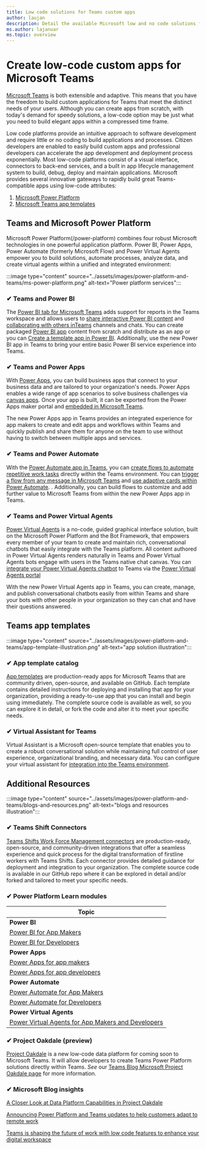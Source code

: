 ```yaml
---
title: Low code solutions for Teams custom apps 
author: laujan 
description: Detail the available Microsoft low and no code solutions for Teams
ms.author: lajanuar
ms.topic: overview
---
```

# Create low-code custom apps for Microsoft Teams

[Microsoft Teams](/microsoftteams/platform) is both extensible and adaptive. This means that you have the freedom to build custom applications for Teams that meet the distinct needs of your users. Although you can create apps from scratch, with today's demand for speedy solutions, a low-code option may be just what you need to build elegant apps within a compressed time frame.

Low code platforms provide an intuitive approach to software development and require little or no coding to build applications and processes. Citizen developers are enabled to easily build custom apps and professional developers can accelerate the app development and deployment process exponentially. Most low-code platforms consist of a visual interface, connectors to back-end services, and a built in app lifecycle management system to build, debug, deploy and maintain applications. Microsoft provides several innovative gateways to rapidly build great Teams-compatible apps using low-code attributes:

1. [Microsoft Power Platform](#teams-and-microsoft-power-platform)
1. [Microsoft Teams app templates](#teams-app-templates)

## Teams and Microsoft Power Platform

Microsoft Power Platform(/power-platform) combines four robust Microsoft technologies in one powerful application platform. Power BI, Power Apps, Power Automate (formerly Microsoft Flow) and Power Virtual Agents empower you to build solutions, automate processes, analyze data,  and create virtual agents within a unified and integrated environment:

:::image type="content" source="../assets/images/power-platform-and-teams/ms-power-platform.png" alt-text="Power platform services":::

### ✔ Teams and Power BI

The [Power BI tab for Microsoft Teams](https://powerbi.microsoft.com/blog/announcing-new-power-bi-tab-for-microsoft-teams/) adds support for reports in the Teams workspace and allows users to [share interactive Power BI content](/power-bi/collaborate-share/service-embed-report-microsoft-teams) and [collaborating with others inTeams](/power-bi/collaborate-share/service-collaborate-microsoft-teams) channels and chats. You can create packaged [Power BI app](/power-bi/collaborate-share/service-create-distribute-apps) content from scratch and distribute as an app or you can [Create a template app in Power BI](/connect-data/service-template-apps-create). Additionally, use the new Power BI app in Teams to bring your entire basic Power BI service experience into Teams.

### ✔ Teams and Power Apps

With [Power Apps](/powerapps/powerapps-overview), you can build business apps that connect to your business data and are tailored to your organization's  needs.  Power Apps enables a wide range of app scenarios to solve business challenges via [canvas apps](/powerapps/maker/#canvas-apps). Once your app is built, it can be exported from the Power Apps maker portal and [embedded in Microsoft Teams](/power-platform/admin/embed-app-teams).

The new Power Apps app in Teams provides an integrated experience for app makers to create and edit apps and workflows within Teams and quickly publish and share them for anyone on the team to use without having to switch between multiple apps and services.

### ✔ Teams and Power Automate

With the [Power Automate app in Teams](/power-automate/flows-teams), you can [create flows to automate repetitive work tasks](https://flow.microsoft.com/connectors/shared_teams/microsoft-teams/) directly within the Teams environment. You can [trigger a flow from any message in Microsoft Teams](/power-automate/trigger-flow-teams-message) and [use adaptive cards within Power Automate](/power-automate/create-adaptive-cards). . Additionally, you can build flows to customize and add further value to Microsoft Teams from within the new Power Apps app in Teams.

### ✔ Teams and Power Virtual Agents

[Power Virtual Agents](/power-virtual-agents/fundamentals-what-is-power-virtual-agents) is a no-code, guided graphical interface solution, built on the Microsoft Power Platform and the Bot Framework, that empowers every member of your team to create and maintain rich, conversational chatbots that easily integrate with the Teams platform. All content authored in Power Virtual Agents renders naturally in Teams and Power Virtual Agents bots engage with users in the Teams native chat canvas. You can [integrate your Power Virtual Agents chatbot](/power-virtual-agents/publication-add-bot-to-microsoft-teams) to Teams via the [Power Virtual Agents portal](https://powervirtualagents.microsoft.com)

With the new Power Virtual Agents app in Teams, you can create, manage, and publish conversational chatbots easily from within Teams and share your bots with other people in your organization so they can chat and have their questions answered.

## Teams app templates

:::image type="content" source="../assets/images/power-platform-and-teams/app-template-illustration.png" alt-text="app solution illustration":::

### ✔ App template catalog

[App templates](../samples/app-templates.md) are production-ready apps for Microsoft Teams that are community driven, open-source, and available on GitHub. Each template contains detailed instructions for deploying and installing that app for your organization, providing a ready-to-use app that you can install and begin using immediately. The complete source code is available as well, so you can explore it in detail, or fork the code and alter it to meet your specific needs.

### ✔ Virtual Assistant for Teams

Virtual Assistant is a Microsoft open-source template that enables you to create a robust conversational solution while maintaining full control of user experience, organizational branding, and necessary data. You can configure your virtual assistant for [integration into the Teams environment](https://microsoft.github.io/botframework-solutions/clients-and-channels/tutorials/enable-teams/1-intro). 

## Additional Resources

:::image type="content" source="../assets/images/power-platform-and-teams/blogs-and-resources.png" alt-text="blogs and resources illustration":::

### ✔ Teams Shift Connectors

[Teams Shifts Work Force Management connectors](../samples/shifts-wfm-connectors.md) are production-ready, open-source, and community-driven integrations that offer a seamless experience and quick process for the digital transformation of firstline workers with Teams Shifts. Each connector provides detailed guidance for deployment and integration to your organization. The complete source code is available in our GitHub repo where it can be explored in detail and/or forked and tailored to meet your specific needs.

### ✔ Power Platform Learn modules

|Topic|
|-----|
|**Power BI**|
|[Power BI for App Makers](/learn/browse/?expanded=power-platform&products=power-bi&roles=maker)|
|[Power BI for Developers](/learn/browse/?expanded=power-platform&products=power-bi&roles=developer)|
|**Power Apps**|
|[Power Apps for app makers](/learn/browse/?products=power-apps&roles=maker)|
|[Power Apps for app developers](/learn/browse/?products=power-apps)|
|**Power Automate**|
|[Power Automate for App Makers](/learn/browse/?expanded=power-platform&products=power-automate&roles=maker)|
|[Power Automate for Developers](/learn/browse/?expanded=power-platform&products=power-automate&roles=developer)|
|**Power Virtual Agents**|
|[Power Virtual Agents for App Makers and Developers](/learn/browse/?products=power-virtual-agents&expanded=power-platform&roles=maker)

### ✔ Project Oakdale (preview)

[Project Oakdale](https://techcommunity.microsoft.com/t5/microsoft-teams-blog/teams-is-shaping-the-future-of-work-with-low-code-features-to/ba-p/1507180
) is a new low-code data platform for coming soon to Microsoft Teams. It will allow developers to create Teams Power Platform solutions directly within Teams. *See* our [Teams Blog Microsoft Project Oakdale page](https://powerapps.microsoft.com/blog/introducing-project-oakdale-a-new-low-code-data-platform-for-microsoft-teams) for more information.

### ✔ Microsoft Blog insights

[A Closer Look at Data Platform Capabilities in Project Oakdale](https://powerapps.microsoft.com/blog/a-closer-look-at-data-platform-capabilities-in-project-oakdale/)

[Announcing Power Platform and Teams updates to help customers adapt to remote work](https://cloudblogs.microsoft.com/powerplatform/2020/05/19/announcing-power-platform-and-teams-updates-to-help-customers-adapt-to-remote-work/)

[Teams is shaping the future of work with low code features to enhance your digital workspace](https://techcommunity.microsoft.com/t5/microsoft-teams-blog/teams-is-shaping-the-future-of-work-with-low-code-features-to/ba-p/1507180)
